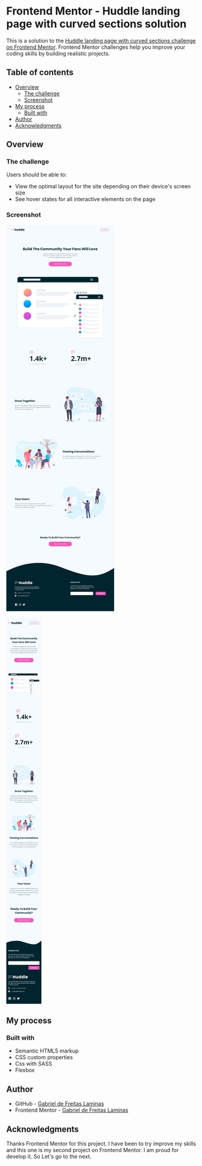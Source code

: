 # Frontend Mentor - Huddle landing page with curved sections solution

This is a solution to the [Huddle landing page with curved sections challenge on Frontend Mentor](https://www.frontendmentor.io/challenges/huddle-landing-page-with-curved-sections-5ca5ecd01e82137ec91a50f2). Frontend Mentor challenges help you improve your coding skills by building realistic projects. 

## Table of contents

- [Overview](#overview)
  - [The challenge](#the-challenge)
  - [Screenshot](#screenshot)
- [My process](#my-process)
  - [Built with](#built-with)
- [Author](#author)
- [Acknowledgments](#acknowledgments)

## Overview

### The challenge

Users should be able to:

- View the optimal layout for the site depending on their device's screen size
- See hover states for all interactive elements on the page

### Screenshot

![Desktop](https://github.com/GabrielLaminas/huddle-landing-page-master/blob/main/assets/final-project-huddle/Full-Generic-Laptop.jpg?raw=true)

![Mobile](https://github.com/GabrielLaminas/huddle-landing-page-master/blob/main/assets/final-project-huddle/Full-iPhone-X.jpg?raw=true)

## My process

### Built with

- Semantic HTML5 markup
- CSS custom properties
- Css with SASS
- Flexbox

## Author

- GitHub - [Gabriel de Freitas Laminas](https://github.com/GabrielLaminas)
- Frontend Mentor - [Gabriel de Freitas Laminas](https://www.frontendmentor.io/profile/GabrielLaminas)

## Acknowledgments

Thanks Frontend Mentor for this project. 
I have been to try improve my skills and this one is my second project on Frontend Mentor.
I am proud for develop it. So Let's go to the next. 

